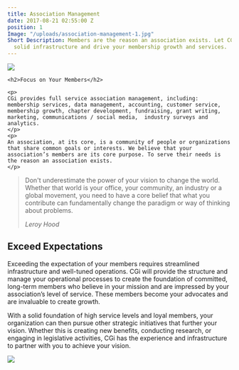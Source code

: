 ```yaml
---
title: Association Management
date: 2017-08-21 02:55:00 Z
position: 1
Image: "/uploads/association-management-1.jpg"
Short Description: Members are the reason an association exists. Let CGi create a
  solid infrastructure and drive your membership growth and services.
---
```


<div class="row mb-5 pb-4">
  <div class="col-md-6">
    <img src="/uploads/association-management-8.jpg">
  </div>
  <div class="col-md-6">

    <h2>Focus on Your Members</h2>

    <p>
    CGi provides full service association management, including: membership services, data management, accounting, customer service, membership growth, chapter development, fundraising, grant writing, marketing, communications / social media,  industry surveys and analytics.
    </p>
    <p>
    An association, at its core, is a community of people or organizations that share common goals or interests. We believe that your association’s members are its core purpose. To serve their needs is the reason an association exists.
    </p>

  </div>
</div>

<div>

  <blockquote class="blockquote py-5 px-3 text-center border border-secondary">
    <p class="mt-3"> Don't underestimate the power of your vision to change the world. Whether that world is your office, your community, an industry or a global movement, you need to have a core belief that what you contribute can fundamentally change the paradigm or way of thinking about problems.</p>
    <footer class="blockquote-footer"><cite title="Source Title">Leroy Hood</cite></footer>
  </blockquote>

</div>

<div class="row my-5 pt-5">

  <div class="col-md-6">
    <h2>Exceed Expectations</h2>
    <p>
    Exceeding the expectation of your members requires streamlined infrastructure and well-tuned
    operations. CGi will provide the structure and manage your operational processes to create the
    foundation of committed, long-term members who believe in your mission and are impressed by
    your association’s level of service. These members become your advocates and are invaluable to
    create growth.
    </p>
    <p>
    With a solid foundation of high service levels and loyal members, your organization can then
    pursue other strategic initiatives that further your vision. Whether this is creating new benefits,
    conducting research, or engaging in legislative activities, CGi has the experience and
    infrastructure to partner with you to achieve your vision.
    </p>

  </div>

  <div class="col-md-6">
    <img src="/uploads/association-management-5-30dfcd.jpg">
  </div>
</div>

